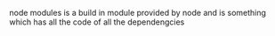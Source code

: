 node modules is a build in module provided by node and is  something which has all the code of all the dependengcies

